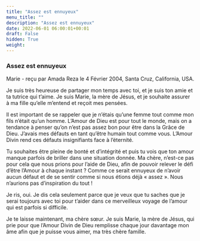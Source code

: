 ```yaml
---
title: "Assez est ennuyeux"
menu_title: ""
description: "Assez est ennuyeux"
date: 2022-06-01 06:00:01+00:01
draft: False
hidden: True
weight:
---
```

### Assez est ennuyeux

Marie - reçu par Amada Reza le 4 Février 2004, Santa Cruz, California, USA.

Je suis très heureuse de partager mon temps avec toi, et je suis ton amie et ta tutrice qui t’aime. Je suis Marie, la mère de Jésus, et je souhaite assurer à ma fille qu’elle m’entend et reçoit mes pensées.

Il est important de se rappeler que je n’étais qu’une femme tout comme mon fils n’était qu’un homme. L’Amour de Dieu est pour tout le monde, mais on a tendance à penser qu’on n’est pas assez bon pour être dans la Grâce de Dieu. J’avais mes défauts en tant qu’être humain tout comme vous. L’Amour Divin rend ces défauts insignifiants face à l’éternité.

Tu souhaites être pleine de bonté et d’intégrité et puis tu vois que ton amour manque parfois de briller dans une situation donnée. Ma chère, n’est-ce pas pour cela que nous prions pour l’aide de Dieu, afin de pouvoir relever le défi d’être l’Amour à chaque instant ? Comme ce serait ennuyeux de n’avoir aucun défaut et de se sentir comme si nous étions déjà « assez ». Nous n’aurions pas d’inspiration du tout !

Je ris, oui. Je dis cela seulement parce que je veux que tu saches que je serai toujours avec toi pour t’aider dans ce merveilleux voyage de l’amour qui est parfois si difficile.

Je te laisse maintenant, ma chère sœur. Je suis Marie, la mère de Jésus, qui prie pour que l’Amour Divin de Dieu remplisse chaque jour davantage mon âme afin que je puisse vous aimer, ma très chère famille.

